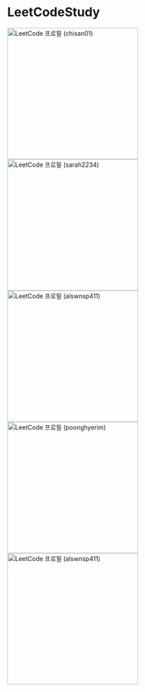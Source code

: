 # LeetCodeStudy

<p>
  <a href="https://leetcode.com/chisan01/">
    <img src="https://leetcard.jacoblin.cool/chisan01?theme=nord&font=Baloo%202&ext=heatmap" alt="LeetCode 프로필 (chisan01)" height="300">
  </a>
  <a href="https://leetcode.com/sarah2234/">
    <img src="https://leetcard.jacoblin.cool/sarah2234?theme=nord&font=Baloo%202&ext=heatmap" alt="LeetCode 프로필 (sarah2234)" height="300">
  </a>
  <a href="https://leetcode.com/alswnsp411/">
    <img src="https://leetcard.jacoblin.cool/alswnsp411?theme=nord&font=Baloo%202&ext=heatmap" alt="LeetCode 프로필 (alswnsp411)" height="300">
  </a>
  <a href="https://leetcode.com/poonghyerim/">
    <img src="https://leetcard.jacoblin.cool/poonghyerim?theme=nord&font=Baloo%202&ext=heatmap" alt="LeetCode 프로필 (poonghyerim)" height="300">
  </a>
  <a href="https://leetcode.com/alswnsp411/">
    <img src="https://leetcard.jacoblin.cool/alswnsp411?theme=nord&font=Baloo%202&ext=heatmap" alt="LeetCode 프로필 (alswnsp411)" height="300">
  </a>
</p>

